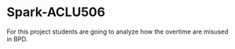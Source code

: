 # Spark-ACLU506

For this project students are going to analyze how the overtime are misused in BPD.
